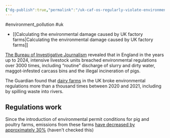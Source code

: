 ```yaml
---
{"dg-publish":true,"permalink":"/uk-caf-os-regularly-violate-environmental-regulations/","created":"2024-08-05T13:08:51.400+01:00","updated":"2025-10-23T08:10:55.595+01:00"}
---
```


#environment_pollution #uk 

- [[Calculating the environmental damage caused by UK factory farms\|Calculating the environmental damage caused by UK factory farms]]

[The Bureau of Investigative Journalism](https://www.thebureauinvestigates.com/stories/2024-04-29/fields-of-filth-factory-farms-committing-thousands-of-environmental-breaches/) revealed that in England in the years up to 2024, intensive livestock units breached environmental regulations over 3000 times, including “routine” discharge of slurry and dirty water, maggot-infested carcass bins and the illegal incineration of pigs.

The Guardian found that [dairy farms](https://www.theguardian.com/environment/2024/apr/19/most-uk-dairy-farms-ignoring-pollution-rules-as-manure-spews-into-rivers) in the UK broke environmental regulations more than a thousand times between 2020 and 2021, including by spilling waste into rivers.

## Regulations work
Since the introduction of environmental permit conditions for pig and poultry farms, emissions from these farms [have decreased by approximately 30%](https://assets.publishing.service.gov.uk/media/64a6d9c1c531eb000c64fffa/environmental-improvement-plan-2023.pdf) (haven't checked this)
